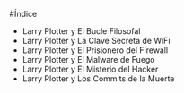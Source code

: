 #Índice

- Larry Plotter y El Bucle Filosofal
- Larry Plotter y La Clave Secreta de WiFi
- Larry Plotter y El Prisionero del Firewall
- Larry Plotter y El Malware de Fuego
- Larry Plotter y El Misterio del Hacker
- Larry Plotter y Los Commits de la Muerte

